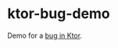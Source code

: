 # ktor-bug-demo
Demo for a [bug in Ktor](https://youtrack.jetbrains.com/issue/KTOR-5168/SessionTransportTransformerMessageAuthentication-does-not-work-when-there-are-spaces-in-the-session-data).
